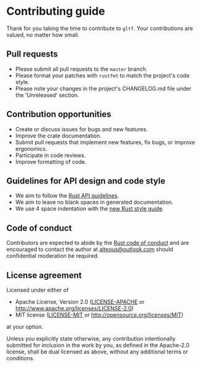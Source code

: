 # Contributing guide

Thank for you taking the time to contribute to `gltf`. Your contributions are valued, no matter how small.

## Pull requests

 * Please submit all pull requests to the `master` branch.
 * Please format your patches with `rustfmt` to match the project's code style.
 * Please note your changes in the project's CHANGELOG.md file under the 'Unreleased' section.

## Contribution opportunities

 * Create or discuss issues for bugs and new features.
 * Improve the crate documentation.
 * Submit pull requests that implement new features, fix bugs, or improve ergonomics.
 * Participate in code reviews.
 * Improve formatting of code.

## Guidelines for API design and code style

 * We aim to follow the [Rust API guidelines](https://github.com/rust-lang-nursery/api-guidelines).
 * We aim to leave no blank spaces in generated documentation.
 * We use 4 space indentation with the [new Rust style guide](https://github.com/rust-lang-nursery/fmt-rfcs/blob/master/guide/guide.md).

## Code of conduct

Contributors are expected to abide by the [Rust code of conduct](https://www.rust-lang.org/en-US/conduct.html) and are encouraged to contact the author at alteous@outlook.com should confidential moderation be required.

## License agreement

Licensed under either of

 * Apache License, Version 2.0
   ([LICENSE-APACHE](LICENSE-APACHE) or http://www.apache.org/licenses/LICENSE-2.0)
 * MIT license
   ([LICENSE-MIT](LICENSE-MIT) or http://opensource.org/licenses/MIT)

at your option.

Unless you explicitly state otherwise, any contribution intentionally submitted
for inclusion in the work by you, as defined in the Apache-2.0 license, shall be
dual licensed as above, without any additional terms or conditions.
